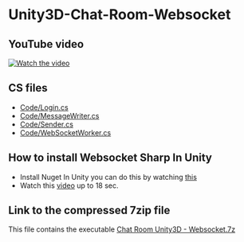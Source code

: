 # Unity3D-Chat-Room-Websocket

## YouTube video

[![Watch the video](https://img.youtube.com/vi/E7JLgr8o-Ww/maxresdefault.jpg)](https://youtu.be/E7JLgr8o-Ww)

## CS files

* [Code/Login.cs](Code/Login.cs)
* [Code/MessageWriter.cs](Code/MessageWriter.cs)
* [Code/Sender.cs](Code/Sender.cs)
* [Code/WebSocketWorker.cs](Code/WebSocketWorker.cs)

## How to install Websocket Sharp In Unity
* Install Nuget In Unity you can do this by watching [this](https://youtu.be/UrzJr9Lpljw)
* Watch this [video](https://www.youtube.com/watch?v=4kWCo-rE8HY) up to 18 sec.


## Link to the compressed 7zip file
This file contains the executable
[Chat Room Unity3D - Websocket.7z](https://github.com/ShalvexNovachrono/Unity3D-Chat-Room-Websocket/blob/1733a924394fd9d7700fe036815ec9d60e4120c4/Chat%20Room%20Unity3D%20-%20Websocket.7z)
